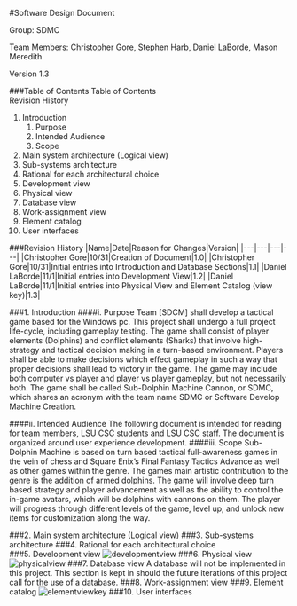 
#Software Design Document

Group: SDMC

Team Members: Christopher Gore, Stephen Harb, Daniel LaBorde, Mason Meredith

Version 1.3

###Table of Contents
Table of Contents  
Revision History

1. Introduction
    1. Purpose
    2. Intended Audience
    3. Scope
2. Main system architecture (Logical view)
3. Sub-systems architecture   
4. Rational for each architectural choice    
5. Development view
6. Physical view
7. Database view
8. Work-assignment view
9. Element catalog
10. User interfaces

###Revision History
|Name|Date|Reason for Changes|Version|
|---|---|---|---|
|Christopher Gore|10/31|Creation of Document|1.0|
|Christopher Gore|10/31|Initial entries into Introduction and Database Sections|1.1|
|Daniel LaBorde|11/1|Initial entries into Development View|1.2|
|Daniel LaBorde|11/1|Initial entries into Physical View and Element Catalog (view key)|1.3|

###1. Introduction
####i. Purpose
Team [SDCM] shall develop a tactical game based for the Windows pc. This project shall undergo a full project life-cycle, including gameplay testing. The game shall consist of player elements (Dolphins) and conflict elements (Sharks) that involve high-strategy and tactical decision making in a turn-based environment. Players shall be able to make decisions which effect gameplay in such a way that proper decisions shall lead to victory in the game. The game may include both computer vs player and player vs player gameplay, but not necessarily both. The game shall be called Sub-Dolphin Machine Cannon, or SDMC, which shares an acronym with the team name SDMC or Software Develop Machine Creation.

####ii. Intended Audience
The following document is intended for reading for team members, LSU CSC students and LSU CSC staff. The document is organized around user experience development.
####iii. Scope
Sub-Dolphin Machine is based on turn based tactical full-awareness games in the vein of chess and Square Enix’s Final Fantasy Tactics Advance as well as other games within the genre. The games main artistic contribution to the genre is the addition of armed dolphins. The game will involve deep turn based strategy and player advancement as well as the ability to control the in-game avatars, which will be dolphins with cannons on them. The player will progress through different levels of the game, level up, and unlock new items for customization along the way.

###2. Main system architecture (Logical view)
###3. Sub-systems architecture 
###4. Rational for each architectural choice    
###5. Development view
![developmentview](https://cloud.githubusercontent.com/assets/22534157/19905052/26e4c162-a043-11e6-89e0-47a6ed666d6e.png)
###6. Physical view
![physicalview](https://cloud.githubusercontent.com/assets/22534157/19904930/b3ae25c6-a042-11e6-8e3a-7dc989eff98a.png)
###7. Database view
A database will not be implemented in this project.  This section is kept in should the future iterations of this project call for the use of a database.
###8. Work-assignment view
###9. Element catalog
![elementviewkey](https://cloud.githubusercontent.com/assets/22534157/19905199/b087470a-a043-11e6-858a-e2182a3972db.png)
###10. User interfaces

